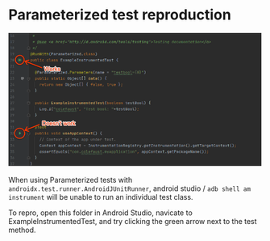 # Parameterized test reproduction

![screenshot](./screenshot.png)

When using Parameterized tests with `androidx.test.runner.AndroidJUnitRunner`,
android studio / `adb shell am instrument` will be unable to run an individual
test class.

To repro, open this folder in Android Studio, navicate to
ExampleInstrumentedTest, and try clicking the green arrow next to the
test method.
